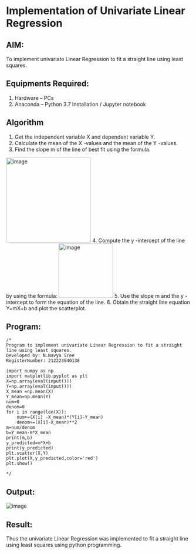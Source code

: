 # Implementation of Univariate Linear Regression
## AIM:
To implement univariate Linear Regression to fit a straight line using least squares.

## Equipments Required:
1. Hardware – PCs
2. Anaconda – Python 3.7 Installation / Jupyter notebook

## Algorithm
1. Get the independent variable X and dependent variable Y.
2. Calculate the mean of the X -values and the mean of the Y -values.
3. Find the slope m of the line of best fit using the formula. 
<img width="231" alt="image" src="https://user-images.githubusercontent.com/93026020/192078527-b3b5ee3e-992f-46c4-865b-3b7ce4ac54ad.png">
4. Compute the y -intercept of the line by using the formula:
<img width="148" alt="image" src="https://user-images.githubusercontent.com/93026020/192078545-79d70b90-7e9d-4b85-9f8b-9d7548a4c5a4.png">
5. Use the slope m and the y -intercept to form the equation of the line.
6. Obtain the straight line equation Y=mX+b and plot the scatterplot.

## Program:
```
/*
Program to implement univariate Linear Regression to fit a straight line using least squares.
Developed by: N.Navya Sree
RegisterNumber: 212223040138 

import numpy as np
import matplotlib.pyplot as plt
X=np.array(eval(input()))
Y=np.array(eval(input()))
X_mean =np.mean(X)
Y_mean=np.mean(Y)
num=0 
denom=0 
for i in range(len(X)):
    num+=(X[i] -X_mean)*(Y[i]-Y_mean)
    denom+=(X[i]-X_mean)**2
m=num/denom
b=Y_mean-m*X_mean
print(m,b)
y_predicted=m*X+b
print(y_predicted)
plt.scatter(X,Y)
plt.plot(X,y_predicted,color='red')
plt.show()

*/
```

## Output:

![image](https://github.com/23004513/Find-the-best-fit-line-using-Least-Squares-Method/assets/138973069/d0aa5292-5759-49d0-b2da-886922acf660)



## Result:
Thus the univariate Linear Regression was implemented to fit a straight line using least squares using python programming.

